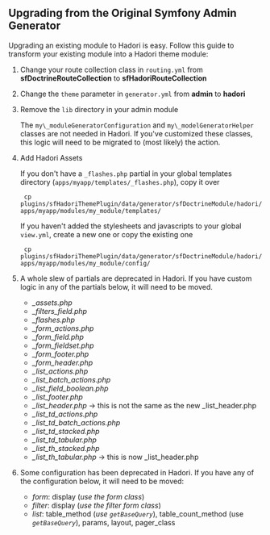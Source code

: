 Upgrading from the Original Symfony Admin Generator
---------------------------------------------------

Upgrading an existing module to Hadori is easy.  Follow this guide to transform your existing module into a Hadori theme module:

1. Change your route collection class in `routing.yml` from **sfDoctrineRouteCollection** to **sfHadoriRouteCollection**

2. Change the `theme` parameter in `generator.yml` from **admin** to **hadori**

3. Remove the `lib` directory in your admin module

    The `my\_moduleGeneratorConfiguration` and `my\_modelGeneratorHelper` classes are not needed in Hadori.  If you've customized these
    classes, this logic will need to be migrated to (most likely) the action.
        
4. Add Hadori Assets
  
    If you don't have a `_flashes.php` partial in your global templates directory (`apps/myapp/templates/_flashes.php`), copy it over

        cp plugins/sfHadoriThemePlugin/data/generator/sfDoctrineModule/hadori/templates/_flashes.php apps/myapp/modules/my_module/templates/

    If you haven't added the stylesheets and javascripts to your global `view.yml`, create a new one or copy the existing one

        cp plugins/sfHadoriThemePlugin/data/generator/sfDoctrineModule/hadori/skeleton/config/view.yml apps/myapp/modules/my_module/config/

5. A whole slew of partials are deprecated in Hadori.  If you have custom logic in any of the partials below, it will need to be moved.

    - *\_assets.php*
    - *\_filters\_field.php*
    - *\_flashes.php*
    - *\_form\_actions.php*
    - *\_form\_field.php*
    - *\_form\_fieldset.php*
    - *\_form\_footer.php*
    - *\_form\_header.php*
    - *\_list\_actions.php*
    - *\_list\_batch\_actions.php*
    - *\_list\_field\_boolean.php*
    - *\_list\_footer.php*
    - *\_list\_header.php* -> this is not the same as the new \_list\_header.php
    - *\_list\_td\_actions.php*
    - *\_list\_td\_batch\_actions.php*
    - *\_list\_td\_stacked.php*
    - *\_list\_td\_tabular.php*
    - *\_list\_th\_stacked.php*
    - *\_list\_th\_tabular.php* -> this is now \_list\_header.php

6. Some configuration has been deprecated in Hadori.  If you have any of the configuration below, it will need to be moved:

    - *form*: display (*use the form class*)
    - *filter*: display (*use the filter form class*)
    - *list*: table\_method (*use `getBaseQuery`*), table\_count\_method (use *`getBaseQuery`*), params, layout, pager\_class

